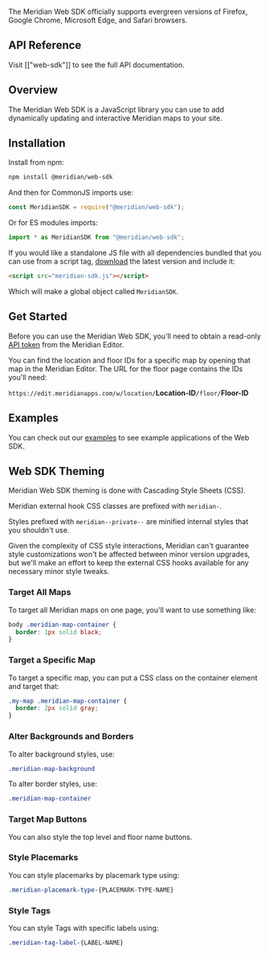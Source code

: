 The Meridian Web SDK officially supports evergreen versions of Firefox, Google Chrome, Microsoft Edge, and Safari browsers.

## API Reference

Visit [["web-sdk"]] to see the full API documentation.

## Overview

The Meridian Web SDK is a JavaScript library you can use to add dynamically updating and interactive Meridian maps to your site.

## Installation

Install from npm:

```sh
npm install @meridian/web-sdk
```

And then for CommonJS imports use:

```js
const MeridianSDK = require("@meridian/web-sdk");
```

Or for ES modules imports:

```js
import * as MeridianSDK from "@meridian/web-sdk";
```

If you would like a standalone JS file with all dependencies bundled that you can use from a script tag, [download][] the latest version and include it:

```html
<script src="meridian-sdk.js"></script>
```

Which will make a global object called `MeridianSDK`.

## Get Started

Before you can use the Meridian Web SDK, you'll need to obtain a read-only [API token][] from the Meridian Editor.

You can find the location and floor IDs for a specific map by opening that map in the Meridian Editor. The URL for the floor page contains the IDs you'll need:

`https://edit.meridianapps.com/w/location/`**Location-ID**`/floor/`**Floor-ID**

## Examples

You can check out our [examples][] to see example applications of the Web SDK.

## Web SDK Theming

Meridian Web SDK theming is done with Cascading Style Sheets (CSS).

Meridian external hook CSS classes are prefixed with `meridian-`.

Styles prefixed with `meridian--private--` are minified internal styles that you shouldn't use.

Given the complexity of CSS style interactions, Meridian can't guarantee style customizations won't be affected between minor version upgrades, but we'll make an effort to keep the external CSS hooks available for any necessary minor style tweaks.

### Target All Maps

To target all Meridian maps on one page, you'll want to use something like:

```css
body .meridian-map-container {
  border: 1px solid black;
}
```

### Target a Specific Map

To target a specific map, you can put a CSS class on the container element and target that:

```css
.my-map .meridian-map-container {
  border: 2px solid gray;
}
```

### Alter Backgrounds and Borders

To alter background styles, use:

```css
.meridian-map-background
```

To alter border styles, use:

```css
.meridian-map-container
```

### Target Map Buttons

You can also style the top level and floor name buttons.

### Style Placemarks

You can style placemarks by placemark type using:

```css
.meridian-placemark-type-{PLACEMARK-TYPE-NAME}
```

### Style Tags

You can style Tags with specific labels using:

```css
.meridian-tag-label-{LABEL-NAME}
```

[examples]: examples
[api token]: https://docs.meridianapps.com/hc/en-us/articles/360039670154-Authenticate-to-the-API
[download]: https://unpkg.com/@meridian/web-sdk/dist/meridian-sdk.js
